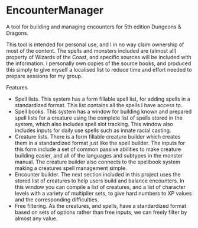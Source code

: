 # EncounterManager
A tool for building and managing encounters for 5th edition Dungeons &amp; Dragons.

This tool is intended for personal use, and I in no way claim ownership of most of the content.
The spells and monsters included are (almost all) property of Wizards of the Coast, and specific sources will be included with the information.
I personally own copies of the source books, and produced this simply to give myself a localised list to reduce time and effort needed to prepare sessions for my group.

Features.
 - Spell lists. This system has a form fillable spell list, for adding spells in a standardized format. This list contains all the spells I have access to.
 - Spell books. This system has a window for building known and prepared spell lists for a creature using the complete list of spells stored in the system, which also includes spell slot tracking. This window also includes inputs for daily use spells such as innate racial casting.
 - Creature lists. There is a form fillable creature builder which creates them in a standardized format just like the spell builder. The inputs for this form include a set of common passive abilities to make creature building easier, and all of the languages and subtypes in the monster manual. The creature builder also connects to the spellbook system making a creatures spell management simple.
 - Encounter builder. The next section included in this project uses the stored list of creatures to help users build and balance encounters. In this window you can compile a list of creatures, and a list of character levels with a variety of multiplier sets, to give hard numbers to XP values and the corresponding difficulties.
 - Free filtering. As the creatures, and spells, have a standardized format based on sets of options rather than free inputs, we can freely filter by almost any value.